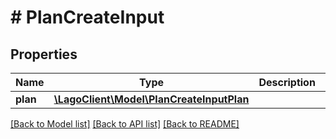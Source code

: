 # # PlanCreateInput

## Properties

Name | Type | Description | Notes
------------ | ------------- | ------------- | -------------
**plan** | [**\LagoClient\Model\PlanCreateInputPlan**](PlanCreateInputPlan.md) |  |

[[Back to Model list]](../../README.md#models) [[Back to API list]](../../README.md#endpoints) [[Back to README]](../../README.md)
